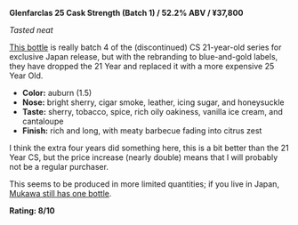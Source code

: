 **Glenfarclas 25 Cask Strength (Batch 1) / 52.2% ABV / ¥37,800**

*Tasted neat*

[This bottle](https://www.whiskybase.com/whiskies/whisky/228451/glenfarclas-25-year-old) is really batch 4 of the (discontinued) CS 21-year-old series for exclusive Japan release, but with the rebranding to blue-and-gold labels, they have dropped the 21 Year and replaced it with a more expensive 25 Year Old.

* **Color:** auburn (1.5)
* **Nose:** bright sherry, cigar smoke, leather, icing sugar, and honeysuckle
* **Taste:** sherry, tobacco, spice, rich oily oakiness, vanilla ice cream, and cantaloupe
* **Finish:** rich and long, with meaty barbecue fading into citrus zest

I think the extra four years did something here, this is a bit better than the 21 Year CS, but the price increase (nearly double) means that I will probably not be a regular purchaser.

This seems to be produced in more limited quantities; if you live in Japan, [Mukawa still has one bottle](https://mukawa-spirit.com/?pid=171805886).

**Rating: 8/10**